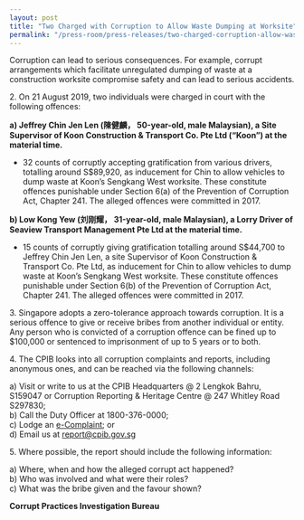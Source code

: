 ```yaml
---
layout: post
title: "Two Charged with Corruption to Allow Waste Dumping at Worksite"
permalink: "/press-room/press-releases/two-charged-corruption-allow-waste-dumping-worksite"
---
```

Corruption can lead to serious consequences. For example, corrupt arrangements which facilitate unregulated dumping of waste at a construction worksite compromise safety and can lead to serious accidents. 
 
2\.      On 21 August 2019, two individuals were charged in court with the following offences:

**a) Jeffrey Chin Jen Len (陳健麟， 50-year-old, male Malaysian), a Site Supervisor of Koon Construction & Transport Co. Pte Ltd (“Koon”) at the material time.**

* 32 counts of corruptly accepting gratification from various drivers, totalling around S$89,920, as inducement for Chin to allow vehicles to dump waste at Koon’s Sengkang West worksite. These constitute offences punishable under Section 6(a) of the Prevention of Corruption Act, Chapter 241. The alleged offences were committed in 2017.

**b) Low Kong Yew (刘刚耀， 31-year-old, male Malaysian), a Lorry Driver of Seaview Transport Management Pte Ltd at the material time.**

* 15 counts of corruptly giving gratification totalling around S$44,700 to Jeffrey Chin Jen Len, a site Supervisor of Koon Construction & Transport Co. Pte Ltd, as inducement for Chin to allow vehicles to dump waste at Koon’s Sengkang West worksite. These constitute offences punishable under Section 6(b) of the Prevention of Corruption Act, Chapter 241. The alleged offences were committed in 2017.

3\.      Singapore adopts a zero-tolerance approach towards corruption. It is a serious offence to give or receive bribes from another individual or entity. Any person who is convicted of a corruption offence can be fined up to $100,000 or sentenced to imprisonment of up to 5 years or to both.
 
4\.      The CPIB looks into all corruption complaints and reports, including anonymous ones, and can be reached via the following channels:

a) Visit or write to us at the CPIB Headquarters @ 2 Lengkok Bahru, S159047 or Corruption Reporting & Heritage Centre @ 247 Whitley Road S297830;<br />
b) Call the Duty Officer at 1800-376-0000;<br />
c) Lodge an [e-Complaint](/e-services/e-complaint-for-corrupt-conduct); or<br>
d) Email us at <a class="spamspan" href="mailto:report@cpib.gov.sg">report@cpib.gov.sg</a>

5\.        Where possible, the report should include the following information:

a) Where, when and how the alleged corrupt act happened?<br />
b) Who was involved and what were their roles?<br />
c) What was the bribe given and the favour shown?

**Corrupt Practices Investigation Bureau**
